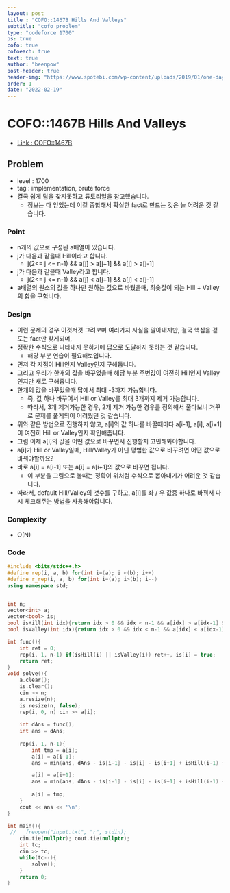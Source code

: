 ```yaml
---
layout: post
title : "COFO::1467B Hills And Valleys"
subtitle: "cofo problem"
type: "codeforce 1700"
ps: true
cofo: true
cofoeach: true
text: true
author: "beenpow"
post-header: true
header-img: "https://www.spotebi.com/wp-content/uploads/2019/01/one-day-day-one-workout-motivation-spotebi.jpg"
order: 1
date: "2022-02-19"
---
```

# COFO::1467B Hills And Valleys
- [Link : COFO::1467B](https://codeforces.com/problemset/problem/1467/B)


## Problem 

- level : 1700
- tag : implementation, brute force
- 결국 쉽게 답을 찾지못하고 튜토리얼을 참고했습니다.
  - 정보는 다 얻었는데 이걸 종합해서 확실한 fact로 만드는 것은 늘 어려운 것 같습니다.

### Point
- n개의 값으로 구성된 a배열이 있습니다.
- j가 다음과 같을때 Hill이라고 합니다.
	- j(2<= j <= n-1) && a[j] > a[j+1] && a[j] > a[j-1]
- j가 다음과 같을때 Valley라고 합니다.
	- j(2<= j <= n-1) && a[j] < a[j+1] && a[j] < a[j-1]
- a배열의 원소의 값을 하나만 원하는 값으로 바꿨을때, 최솟값이 되는 Hill + Valley의 합을 구합니다.

### Design
- 이런 문제의 경우 이것저것 그려보며 여러가지 사실을 알아내지만, 결국 핵심을 걷도는 fact만 찾게되며,
- 정확한 수식으로 나타내지 못하기에 답으로 도달하지 못하는 것 같습니다.
  - 해당 부분 연습이 필요해보입니다.
- 먼저 각 지점이 Hill인지 Valley인지 구해둡니다.
- 그리고 우리가 한개의 값을 바꾸었을때 해당 부분 주변값이 여전히 Hill인지 Valley인지만 새로 구해줍니다.
- 한개의 값을 바꾸었을때 답에서 최대 -3까지 가능합니다.
  - 즉, 값 하나 바꾸어서 Hill or Valley를 최대 3개까지 제거 가능합니다.
  - 따라서, 3개 제거가능한 경우, 2개 제거 가능한 경우를 정의해서 풀다보니 거꾸로 문제를 풀게되어 어려웠던 것 같습니다.
- 위와 같은 방법으로 진행하지 않고, a[i]의 값 하나를 바꿀때마다 a[i-1], a[i], a[i+1]이 여전히 Hill or Valley인지 확인해줍니다.
- 그럼 이제 a[i]의 값을 어떤 값으로 바꾸면서 진행할지 고민해봐야합니다.
- a[i]가 Hill or Valley일때, Hill/Valley가 아닌 평범한 값으로 바꾸려면 어떤 값으로 바꿔야할까요?
- 바로 a[i] = a[i-1] 또는 a[i] = a[i+1]의 값으로 바꾸면 됩니다.
  - 이 부분을 그림으로 볼때는 정확이 위처럼 수식으로 뽑아내기가 어려운 것 같습니다.
- 따라서, default Hill/Valley의 갯수를 구하고, a[i]를 좌 / 우 값중 하나로 바꿔서 다시 체크해주는 방법을 사용해야합니다.

### Complexity
- O(N)

### Code

```cpp
#include <bits/stdc++.h>
#define rep(i, a, b) for(int i=(a); i <(b); i++)
#define r_rep(i, a, b) for(int i=(a); i>(b); i--)
using namespace std;


int n;
vector<int> a;
vector<bool> is;
bool isHill(int idx){return idx > 0 && idx < n-1 && a[idx] > a[idx-1] && a[idx] > a[idx+1];}
bool isValley(int idx){return idx > 0 && idx < n-1 && a[idx] < a[idx-1] && a[idx] < a[idx+1];}

int func(){
    int ret = 0;
    rep(i, 1, n-1) if(isHill(i) || isValley(i)) ret++, is[i] = true;
    return ret;
}
void solve(){
    a.clear();
    is.clear();
    cin >> n;
    a.resize(n);
    is.resize(n, false);
    rep(i, 0, n) cin >> a[i];
    
    int dAns = func();
    int ans = dAns;
    
    rep(i, 1, n-1){
        int tmp = a[i];
        a[i] = a[i-1];
        ans = min(ans, dAns - is[i-1] - is[i] - is[i+1] + isHill(i-1) + isValley(i-1) + isHill(i) + isValley(i) + isHill(i+1) + isValley(i+1));

        a[i] = a[i+1];
        ans = min(ans, dAns - is[i-1] - is[i] - is[i+1] + isHill(i-1) + isValley(i-1) + isHill(i) + isValley(i) + isHill(i+1) + isValley(i+1));
        
        a[i] = tmp;
    }
    cout << ans << '\n';
}

int main(){
 //   freopen("input.txt", "r", stdin);
    cin.tie(nullptr); cout.tie(nullptr);
    int tc;
    cin >> tc;
    while(tc--){
        solve();
    }
    return 0;
}
```
